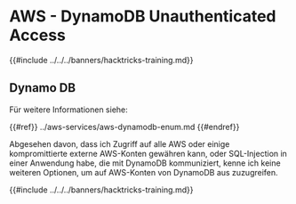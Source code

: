 # AWS - DynamoDB Unauthenticated Access

{{#include ../../../banners/hacktricks-training.md}}

## Dynamo DB

Für weitere Informationen siehe:

{{#ref}}
../aws-services/aws-dynamodb-enum.md
{{#endref}}

Abgesehen davon, dass ich Zugriff auf alle AWS oder einige kompromittierte externe AWS-Konten gewähren kann, oder SQL-Injection in einer Anwendung habe, die mit DynamoDB kommuniziert, kenne ich keine weiteren Optionen, um auf AWS-Konten von DynamoDB aus zuzugreifen.

{{#include ../../../banners/hacktricks-training.md}}
